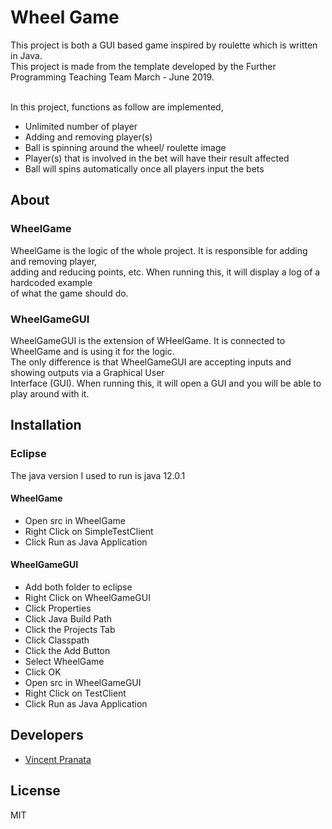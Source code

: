 # Wheel Game
This project is both a GUI based game inspired by roulette which is written in Java.<br>
This project is made from the template developed by the Further Programming Teaching Team March - June 2019. <br><br>

In this project, functions as follow are implemented,
  - Unlimited number of player
  - Adding and removing player(s)
  - Ball is spinning around the wheel/ roulette image
  - Player(s) that is involved in the bet will have their result affected
  - Ball will spins automatically once all players input the bets
  
## About ##

### WheelGame ###
WheelGame is the logic of the whole project. It is responsible for adding and removing player, <br>
adding and reducing points, etc. When running this, it will display a log of a hardcoded example <br>
of what the game should do.

### WheelGameGUI ###
WheelGameGUI is the extension of WHeelGame. It is connected to WheelGame and is using it for the logic.<br>
The only difference is that WheelGameGUI are accepting inputs and showing outputs via a Graphical User <br>
Interface (GUI). When running this, it will open a GUI and you will be able to play around with it.

## Installation ##

### Eclipse ###

The java version I used to run is java 12.0.1

#### WheelGame #### 
- Open src in WheelGame
- Right Click on SimpleTestClient
- Click Run as Java Application

#### WheelGameGUI #### 
- Add both folder to eclipse
- Right Click on WheelGameGUI
- Click Properties
- Click Java Build Path
- Click the Projects Tab
- Click Classpath
- Click the Add Button
- Select WheelGame
- Click OK
- Open src in WheelGameGUI
- Right Click on TestClient
- Click Run as Java Application

Developers
---
- [Vincent Pranata](https://github.com/vincent-pranata)

License
----
MIT
